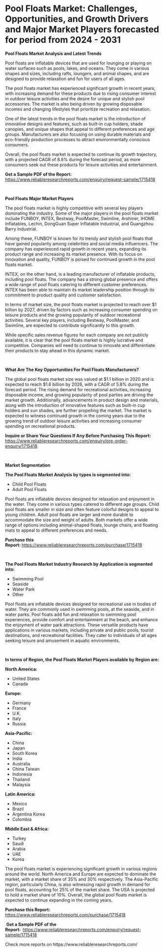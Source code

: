 <p><h1>Pool Floats Market: Challenges, Opportunities, and Growth Drivers and Major Market Players forecasted for period from 2024 - 2031</h1></p><p><strong>Pool Floats Market Analysis and Latest Trends</strong></p>
<p><p>Pool floats are inflatable devices that are used for lounging or playing on water surfaces such as pools, lakes, and oceans. They come in various shapes and sizes, including rafts, loungers, and animal shapes, and are designed to provide relaxation and fun for users of all ages.</p><p>The pool floats market has experienced significant growth in recent years, with increasing demand for these products due to rising consumer interest in outdoor leisure activities and the desire for unique and stylish pool accessories. The market is also being driven by growing disposable incomes and changing lifestyles that prioritize recreation and relaxation.</p><p>One of the latest trends in the pool floats market is the introduction of innovative designs and features, such as built-in cup holders, shade canopies, and unique shapes that appeal to different preferences and age groups. Manufacturers are also focusing on using durable materials and eco-friendly production processes to attract environmentally conscious consumers.</p><p>Overall, the pool floats market is expected to continue its growth trajectory, with a projected CAGR of 8.8% during the forecast period, as more consumers seek out these products for leisure activities and entertainment.</p></p>
<p><strong>Get a Sample PDF of the Report:&nbsp;</strong> <a href="https://www.reliableresearchreports.com/enquiry/request-sample/1715418">https://www.reliableresearchreports.com/enquiry/request-sample/1715418</a></p>
<p>&nbsp;</p>
<p><strong>Pool Floats Major Market Players</strong></p>
<p><p>The pool floats market is highly competitive with several key players dominating the industry. Some of the major players in the pool floats market include FUNBOY, INTEX, Bestway, PoolMaster, Swimline, Arshiner, IHOME Inflatables, Lechin, DongGuan Super Inflatable Industrial, and Guangzhou Barry Industrial.</p><p>Among these, FUNBOY is known for its trendy and stylish pool floats that have gained popularity among celebrities and social media influencers. The company has experienced rapid growth in recent years, expanding its product range and increasing its market presence. With its focus on innovation and quality, FUNBOY is poised for continued growth in the pool floats market.</p><p>INTEX, on the other hand, is a leading manufacturer of inflatable products, including pool floats. The company has a strong global presence and offers a wide range of pool floats catering to different customer preferences. INTEX has been able to maintain its market leadership position through its commitment to product quality and customer satisfaction.</p><p>In terms of market size, the pool floats market is projected to reach over $1 billion by 2027, driven by factors such as increasing consumer spending on leisure products and the growing popularity of outdoor recreational activities. Several key players, including Bestway, PoolMaster, and Swimline, are expected to contribute significantly to this growth.</p><p>While specific sales revenue figures for each company are not publicly available, it is clear that the pool floats market is highly lucrative and competitive. Companies will need to continue to innovate and differentiate their products to stay ahead in this dynamic market.</p></p>
<p>&nbsp;</p>
<p><strong>What Are The Key Opportunities For Pool Floats Manufacturers?</strong></p>
<p><p>The global pool floats market size was valued at $1.1 billion in 2020 and is expected to reach $1.6 billion by 2026, with a CAGR of 5.8% during the forecast period. The rising demand for recreational activities, increasing disposable income, and growing popularity of pool parties are driving the market growth. Additionally, advancements in product design and materials, along with the introduction of innovative features such as built-in cup holders and sun shades, are further propelling the market. The market is expected to witness continued growth in the coming years due to the growing trend of outdoor leisure activities and increasing consumer spending on recreational products.</p></p>
<p><strong>Inquire or Share Your Questions If Any Before Purchasing This Report:</strong> <a href="https://www.reliableresearchreports.com/enquiry/pre-order-enquiry/1715418">https://www.reliableresearchreports.com/enquiry/pre-order-enquiry/1715418</a></p>
<p>&nbsp;</p>
<p><strong>Market Segmentation</strong></p>
<p><strong>The Pool Floats Market Analysis by types is segmented into:</strong></p>
<p><ul><li>Child Pool Floats</li><li>Adult Pool Floats</li></ul></p>
<p><p>Pool floats are inflatable devices designed for relaxation and enjoyment in the water. They come in various types catered to different age groups. Child pool floats are smaller in size and often feature colorful designs to appeal to young children. Adult pool floats are larger and more durable to accommodate the size and weight of adults. Both markets offer a wide range of options including animal-shaped floats, lounge chairs, and floating mats to appeal to different preferences and needs.</p></p>
<p><strong>Purchase this Report:&nbsp;</strong><a href="https://www.reliableresearchreports.com/purchase/1715418">https://www.reliableresearchreports.com/purchase/1715418</a></p>
<p>&nbsp;</p>
<p><strong>The Pool Floats Market Industry Research by Application is segmented into:</strong></p>
<p><ul><li>Swimming Pool</li><li>Seaside</li><li>Water Park</li><li>Other</li></ul></p>
<p><p>Pool floats are inflatable devices designed for recreational use in bodies of water. They are commonly used in swimming pools, at the seaside, and in water parks. Pool floats add fun and relaxation to swimming pool experiences, provide comfort and entertainment at the beach, and enhance the enjoyment of water park attractions. These versatile products have applications in various markets, including private and public pools, tourist destinations, and recreational facilities. They cater to individuals of all ages seeking leisure and amusement in aquatic environments.</p></p>
<p>&nbsp;</p>
<p><strong>In terms of Region, the Pool Floats Market Players available by Region are:</strong></p>
<p>
    <p> <strong> North America: </strong>
        <ul>
            <li>United States</li>
            <li>Canada</li>
        </ul>
        </p> 
    <p> <strong> Europe: </strong>
        <ul>
            <li>Germany</li>
            <li>France</li>
            <li>U.K.</li>
            <li>Italy</li>
            <li>Russia</li>
        </ul>
        </p> 
    <p> <strong> Asia-Pacific: </strong>
        <ul>
            <li>China</li>
            <li>Japan</li>
            <li>South Korea</li>
            <li>India</li>
            <li>Australia</li>
            <li>China Taiwan</li>
            <li>Indonesia</li>
            <li>Thailand</li>
            <li>Malaysia</li>
        </ul>
        </p> 
    <p> <strong> Latin America: </strong>
        <ul>
            <li>Mexico</li>
            <li>Brazil</li>
            <li>Argentina Korea</li>
            <li>Colombia</li>
        </ul>
        </p> 
    <p> <strong> Middle East & Africa: </strong>
        <ul>
            <li>Turkey</li>
            <li>Saudi</li>
            <li>Arabia</li>
            <li>UAE</li>
            <li>Korea</li>
        </ul>
    </p>
    </p>
<p><p>The pool floats market is experiencing significant growth in various regions around the world. North America and Europe are expected to dominate the market, with a market share of 35% and 30% respectively. The Asia-Pacific region, particularly China, is also witnessing rapid growth in demand for pool floats, accounting for 25% of the market share. The USA is projected to hold a market share of 10%. Overall, the global pool floats market is expected to continue expanding in the coming years.</p></p>
<p><strong>Purchase this Report: </strong><a href="https://www.reliableresearchreports.com/purchase/1715418">https://www.reliableresearchreports.com/purchase/1715418</a></p>
<p>&nbsp;<strong>Get a Sample PDF of the Report:&nbsp;&nbsp;</strong><a href="https://www.reliableresearchreports.com/enquiry/request-sample/1715418">https://www.reliableresearchreports.com/enquiry/request-sample/1715418</a></p>
<p><strong></strong></p>
<p>Check more reports on https://www.reliableresearchreports.com/</p>